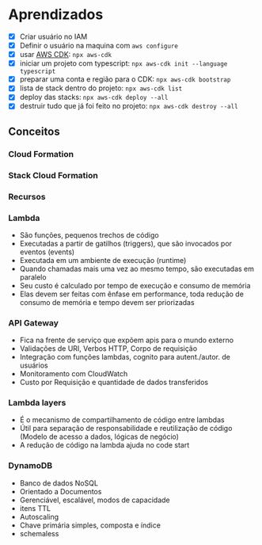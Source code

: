 # Aprendizados

- [x] Criar usuário no IAM
- [x] Definir o usuário na maquina com `aws configure`
- [x] usar [AWS CDK](https://www.npmjs.com/package/aws-cdk): `npx aws-cdk`
- [x] iniciar um projeto com typescript: `npx aws-cdk init --language typescript`
- [x] preparar uma conta e região para o CDK: `npx aws-cdk bootstrap`
- [x] lista de stack dentro do projeto: `npx aws-cdk list`
- [x] deploy das stacks: `npx aws-cdk deploy --all`
- [x] destruir tudo que já foi feito no projeto: `npx aws-cdk destroy --all`

## Conceitos

### Cloud Formation

### Stack Cloud Formation

### Recursos

### Lambda

- São funções, pequenos trechos de código
- Executadas a partir de gatilhos (triggers), que são invocados por eventos (events)
- Executada em um ambiente de execução (runtime)
- Quando chamadas mais uma vez ao mesmo tempo, são executadas em paralelo
- Seu custo é calculado por tempo de execução e consumo de memória
- Elas devem ser feitas com ênfase em performance, toda redução de consumo de memória e tempo devem ser priorizadas

### API Gateway

- Fica na frente de serviço que expõem apis para o mundo externo
- Validações de URI, Verbos HTTP, Corpo de requisição
- Integração com funções lambdas, cognito para autent./autor. de usuários
- Monitoramento com CloudWatch
- Custo por Requisição e quantidade de dados transferidos

### Lambda layers

- É o mecanismo de compartilhamento de código entre lambdas
- Útil para separação de responsabilidade e reutilização de código (Modelo de acesso a dados, lógicas de negócio)
- A redução de código na lambda ajuda no code start


### DynamoDB

- Banco de dados NoSQL
- Orientado a Documentos
- Gerenciável, escalável, modos de capacidade
- itens TTL
- Autoscaling
- Chave primária simples, composta e índice
- schemaless